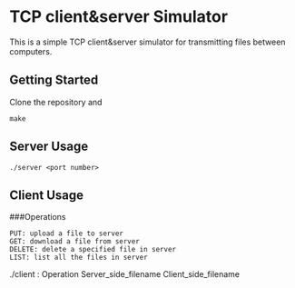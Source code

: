 # TCP client&server Simulator
This is a simple TCP client&server simulator for transmitting files between computers.

## Getting Started
Clone the repository and
```
make
```
## Server Usage
```
./server <port number>
```
## Client Usage
###Operations
```
PUT: upload a file to server
GET: download a file from server
DELETE: delete a specified file in server
LIST: list all the files in server
```

./client <IPV4 adress>:<port number> Operation Server_side_filename Client_side_filename
```


